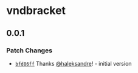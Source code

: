 # vndbracket

## 0.0.1

### Patch Changes

- [`bfd86ff`](https://github.com/haleksandre/test-tauri/commit/bfd86ff32d03e2bce1f91022cbb344018684158f) Thanks [@haleksandre](https://github.com/haleksandre)! - initial version
